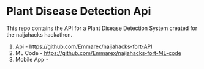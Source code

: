 # Plant Disease Detection Api

This repo contains the API for a Plant Disease Detection System created for the naijahacks hackathon.

1. Api - https://github.com/Emmarex/naijahacks-fort-API
2. ML Code - https://github.com/Emmarex/naijahacks-fort-ML-code
3. Mobile App - 